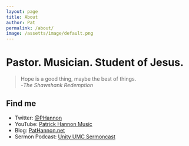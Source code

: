 ```yaml
---
layout: page
title: About
author: Pat
permalink: /about/
image: /assetts/image/default.png
---
```

# Pastor. Musician. Student of Jesus.

> Hope is a good thing, maybe the best of things.<br>
> -_The Shawshank Redemption_

## Find me
- Twitter: [@PHannon](https://twitter.com/PHannon)
- YouTube: [Patrick Hannon Music](https://www.youtube.com/PatrickHannonMusic)
- Blog: [PatHannon.net](https://PatHannon.net)
- Sermon Podcast: [Unity UMC Sermoncast](https://podcasts.apple.com/us/podcast/unity-umc-sermoncast/id1482290380)
